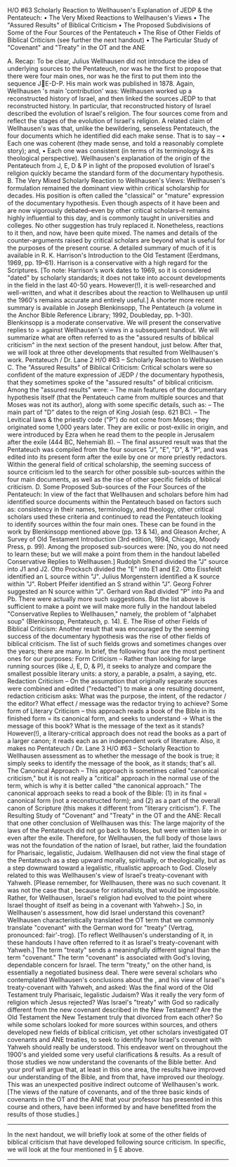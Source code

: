 H/O #63
Scholarly Reaction to Wellhausen's Explanation of JEDP & the Pentateuch: 
• The Very Mixed Reactions to Wellhausen's Views 
• The "Assured Results" of Biblical Criticism 
• The Proposed Subdivisions of Some of the Four Sources of the Pentateuch
• The Rise of Other Fields of Biblical Criticism (see further the next handout) 
• The Particular Study of "Covenant" and "Treaty" in the OT and the ANE 
 
A. Recap: 
To be clear, Julius Wellhausen did not introduce the idea of underlying sources to the Pentateuch, nor was 
he the first to propose that there were four main ones, nor was he the first to put them into the sequence JE-D-P. His main work was published in 1878. Again, Wellhausen 's main 'contribution' was: 
Wellhausen worked up a reconstructed history of Israel, and then linked the sources JEDP 
to that reconstructed history. 
In particular, that reconstructed history of Israel described the evolution of Israel's religion. 
The four sources come from and reflect the stages of the evolution of Israel's religion. 
A related claim of Wellhausen's was that, unlike the bewildering, senseless Pentateuch, the four documents 
which he identified did each make sense. That is to say – 
• Each one was coherent (they made sense, and told a reasonably complete story); and, 
• Each one was consistent (in terms of its terminology & its theological perspective). 
Wellhausen's explanation of the origin of the Pentateuch from J, E, D & P in light of the proposed evolution of 
Israel's religion quickly became the standard form of the documentary hypothesis. 
B. The Very Mixed Scholarly Reaction to Wellhausen's Views: 
Wellhausen's formulation remained the dominant view within critical scholarship for decades. His position is 
often called the "classical" or "mature" expression of the documentary hypothesis. Even though aspects of it 
have been and are now vigorously debated–even by other critical scholars–it remains highly influential to this 
day, and is commonly taught in universities and colleges. No other suggestion has truly replaced it. 
Nonetheless, reactions to it then, and now, have been quite mixed.
The names and details of the counter-arguments raised by critical scholars are beyond what is useful for the 
purposes of the present course. A detailed summary of much of it is available in R. K. Harrison's Introduction 
to the Old Testament (Eerdmans, 1969, pp. 19–61). Harrison is a conservative with a high regard for the 
Scriptures. 
[To note: Harrison's work dates to 1969, so it is considered "dated" by scholarly standards; it does not take into 
account developments in the field in the last 40-50 years. However(!), it is well-researched and well-written, and 
what it describes about the reaction to Wellhausen up until the 1960's remains accurate and entirely useful.] 
A shorter more recent summary is available in Joseph Blenkinsopp, The Pentateuch (a volume in the 
Anchor Bible Reference Library; 1992, Doubleday, pp. 1–30). Blenkinsopp is a moderate conservative. 
We will present the conservative replies to = against Wellhausen's views in a subsequent handout. 
We will summarize what are often referred to as the "assured results of biblical criticism" in the next section of 
the present handout, just below. 
After that, we will look at three other developments that resulted from Wellhausen's work. 
Pentateuch / Dr. Lane 2 H/O #63 – Scholarly Reaction to Wellhausen
C. The "Assured Results" of Biblical Criticism: 
Critical scholars were so confident of the mature expression of JEDP / the documentary hypothesis, that they 
sometimes spoke of the "assured results" of biblical criticism. Among the "assured results" were:
– The main features of the documentary hypothesis itself (that the Pentateuch came from multiple 
sources and that Moses was not its author), along with some specific details, such as: 
– The main part of "D" dates to the reign of King Josiah (esp. 621 BC).
– The Levitical laws & the priestly code ("P") do not come from Moses; they originated some 1,000 
years later. They are exilic or post-exilic in origin, and were introduced by Ezra when he read them to 
the people in Jerusalem after the exile (444 BC, Nehemiah 8). 
– The final assured result was that the Pentateuch was compiled from the four sources "J", "E", "D", & 
"P", and was edited into its present form after the exile by one or more priestly redactors. 
Within the general field of critical scholarship, the seeming success of source criticism led to the search for 
other possible sub-sources within the four main documents, as well as the rise of other specific fields of 
biblical criticism. 
D. Some Proposed Sub-sources of the Four Sources of the Pentateuch: 
In view of the fact that Wellhausen and scholars before him had identified source documents within the 
Pentateuch based on factors such as: consistency in their names, terminology, and theology, other critical 
scholars used these criteria and continued to read the Pentateuch looking to identify sources within the four 
main ones. These can be found in the work by Blenkinsopp mentioned above (pp. 13 & 14), and Gleason 
Archer, A Survey of Old Testament Introduction (3rd edition, 1994, Chicago, Moody Press, p. 99). 
Among the proposed sub-sources were: 
[No, you do not need to learn these; but we will make a point from them in the handout labelled Conservative 
Replies to Wellhausen.] 
Rudolph Smend divided the "J" source into J1 and J2.
Otto Procksch divided the "E" into E1 and E2. 
Otto Eissfeldt identified an L source within "J".
Julius Morgenstern identified a K source within "J". 
Robert Pfeifer identified an S strand within "J".
Georg Fohrer suggested an N source within "J". 
Gerhard von Rad divided "P" into Pa and Pb. 
There were actually more such suggestions. But the list above is sufficient to make a point we will make 
more fully in the handout labeled "Conservative Replies to Wellhausen," namely, the problem of "alphabet 
soup" (Blenkinsopp, Pentateuch, p. 14). 
E. The Rise of other Fields of Biblical Criticism: 
Another result that was encouraged by the seeming success of the documentary hypothesis was the rise of 
other fields of biblical criticism. The list of such fields grows and sometimes changes over the years; there 
are many. In brief, the following four are the most pertinent ones for our purposes: 
Form Criticism – Rather than looking for large running sources (like J, E, D, & P), it seeks to analyze and 
compare the smallest possible literary units: a story, a parable, a psalm, a saying, etc. 
Redaction Criticism – On the assumption that originally separate sources were combined and edited 
("redacted") to make a one resulting document, redaction criticism asks: What was the purpose, 
the intent, of the redactor / the editor? What effect / message was the redactor trying to achieve?
Some form of Literary Criticism – this approach reads a book of the Bible in its finished form = its 
canonical form, and seeks to understand → What is the message of this book? What is the 
message of the text as it stands? However(!), a literary-critical approach does not read the books 
as a part of a larger canon; it reads each as an independent work of literature. Also, it makes no 
Pentateuch / Dr. Lane 3 H/O #63 – Scholarly Reaction to Wellhausen
assessment as to whether the message of the book is true; it simply seeks to identify the message 
of the book, as it stands; that's all. 
The Canonical Approach – This approach is sometimes called "canonical criticism," but it is not really a 
"critical" approach in the normal use of the term, which is why it is better called "the canonical 
approach." The canonical approach seeks to read a book of the Bible: (1) in its final = canonical 
form (not a reconstructed form); and (2) as a part of the overall canon of Scripture (this makes it 
different from "literary criticism"). 
F. The Resulting Study of "Covenant" and "Treaty" in the OT and the ANE: 
Recall that one other conclusion of Wellhausen was this: The large majority of the laws of the Pentateuch did 
not go back to Moses, but were written late in or even after the exile. Therefore, for Wellhausen, the full body 
of those laws was not the foundation of the nation of Israel, but rather, laid the foundation for Pharisaic, 
legalistic, Judaism. Wellhausen did not view the final stage of the Pentateuch as a step upward morally, 
spiritually, or theologically, but as a step downward toward a legalistic, ritualistic approach to God. 
Closely related to this was Wellhausen's view of Israel's treaty-covenant with Yahweh. 
[Please remember, for Wellhausen, there was no such covenant. It was not the case that 
<Yahweh actually entered into a covenant with Israel>, because for rationalists, that would be 
impossible. Rather, for Wellhausen, Israel's religion had evolved to the point where Israel 
thought of itself as being in a covenant with Yahweh>.]
So, in Wellhausen's assessment, how did Israel understand this covenant? 
Wellhausen characteristically translated the OT term that we commonly translate "covenant" with the German 
word for "treaty" (Vertrag, pronounced: fair'-trog). [To reflect Wellhausen's understanding of it, in these 
handouts I have often referred to it as Israel's treaty-covenant with Yahweh.] The term "treaty" sends a 
meaningfully different signal than the term "covenant." The term "covenant" is associated with God's loving, 
dependable concern for Israel. The term "treaty," on the other hand, is essentially a negotiated business 
deal. 
There were several scholars who contemplated Wellhausen's conclusions about the <priestly redaction of the 
Pentateuch>, and his view of Israel's treaty-covenant with Yahweh, and asked: Was the final word of the Old 
Testament truly Pharisaic, legalistic Judaism? Was it really the very form of religion which Jesus rejected? 
Was Israel's "treaty" with God so radically different from the new covenant described in the New Testament? 
Are the Old Testament the New Testament truly that divorced from each other? 
So while some scholars looked for more sources within sources, and others developed new fields of biblical 
criticism, yet other scholars investigated OT covenants and ANE treaties, to seek to identify how Israel's 
covenant with Yahweh should really be understood. This endeavor went on throughout the 1900's and 
yielded some very useful clarifications & results. As a result of those studies we now understand the 
covenants of the Bible better. And your prof will argue that, at least in this one area, the results have 
improved our understanding of the Bible, and from that, have improved our theology. This was an 
unexpected positive indirect outcome of Wellhausen's work. 
[The views of the nature of covenants, and of the three basic kinds of covenants in the 
OT and the ANE that your professor has presented in this course and others, have been 
informed by and have benefitted from the results of those studies.] 
* * * * * 
In the next handout, we will briefly look at some of the other fields of biblical criticism that have developed 
following source criticism. In specific, we will look at the four mentioned in § E above. 
* * * * *
